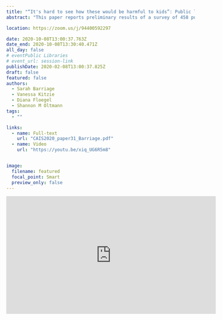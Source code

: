 ```yaml
---
title: "“It's hard to see how these would be harmful to kids”: Public library staff perceptions of child development and drag queen storytimes"
abstract: "This paper reports preliminary results of a survey of 458 public library staff members regarding their perceptions of drag queen storytimes (DQS) and the ways in which these storytimes influence child development. The majority of respondents from libraries that have hosted at least one DQS agreed that DQS support healthy child development and positively influence children’s understanding of gender and/or sexuality, while respondents from libraries that have not hosted DQS were more likely to disagree or report being undecided. Specific ways in which respondents perceive DQS to influence child development are also analyzed."

location: https://zoom.us/j/94400592297

date: 2020-10-08T13:00:37.763Z
date_end: 2020-10-08T13:30:40.471Z
all_day: false
# eventPublic Libraries
# event_url: session-link
publishDate: 2020-02-08T13:00:37.825Z
draft: false
featured: false
authors:
  - Sarah Barriage
  - Vanessa Kitzie
  - Diana Floegel
  - Shannon M Oltmann
tags:
  - ""

links:
  - name: Full-text
    url: "CAIS2020_paper31_Barriage.pdf"
  - name: Video
    url: "https://youtu.be/xiq_UG6R5m8"


image:
  filename: featured
  focal_point: Smart
  preview_only: false
---
```


<iframe width="560" height="315" src="https://www.youtube.com/embed/xiq_UG6R5m8" frameborder="0" allow="accelerometer; autoplay; clipboard-write; encrypted-media; gyroscope; picture-in-picture" allowfullscreen></iframe>
